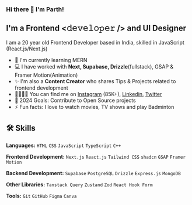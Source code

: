 ### Hi there 👋 I'm Parth!

## I'm a Frontend <𝚍𝚎𝚟𝚎𝚕𝚘𝚙𝚎𝚛 /> and UI Designer

I am a 20 year old Frontend Developer based in India, skilled in JavaScript (React.js/Next.js)

- 🌱 I'm currently learning MERN
- 💻 I have worked with **Next, Supabase, Drizzle**(fullstack), GSAP & Framer Motion(Animation)
- ✨ I'm also a **Content Creator** who shares Tips & Projects related to frontend development
- 🫱🏻‍🫲🏻 You can find me on [Instagram](instagram.com/parth.webdev) (85K+), [Linkedin](linkedin.com/in/parth-johar), [Twitter](twitter.com/parth_webdev)
- 🥅 2024 Goals: Contribute to Open Source projects
- ⚡ Fun facts: I love to watch movies, TV shows and play Badminton

## 🛠️ Skills

**Languages:** `HTML` `CSS` `JavaScript` `TypeScript` `C++`

**Frontend Development:** `Next.js` `React.js` `Tailwind CSS` `shadcn` `GSAP` `Framer Motion`

**Backend Development:** `Supabase` `PostgreSQL` `Drizzle` `Express.js` `MongoDB` 

**Other Libraries:** `Tanstack Query` `Zustand` `Zod` `React Hook Form`

**Tools:** `Git` `GitHub` `Figma` `Canva`
